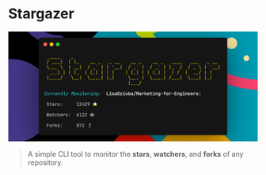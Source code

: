 # Stargazer

<div align=center><img src="./preview.png"></img></div>

> A simple CLI tool to monitor the **stars**, **watchers**, and **forks** of any repository.
